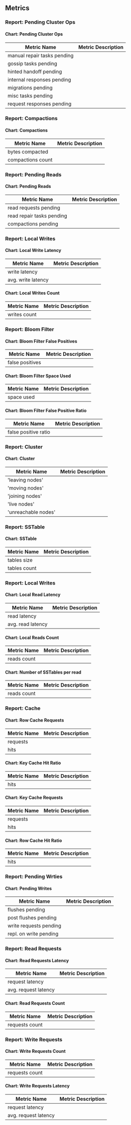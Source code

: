 ## Metrics

### Report: Pending Cluster Ops

#### Chart: Pending Cluster Ops
Metric Name | Metric Description
--- | ---
manual repair tasks pending | 
gossip tasks pending | 
hinted handoff pending | 
internal responses pending | 
migrations pending | 
misc tasks pending | 
request responses pending | 



### Report: Compactions

#### Chart: Compactions
Metric Name | Metric Description
--- | ---
bytes compacted | 
compactions count | 



### Report: Pending Reads

#### Chart: Pending Reads
Metric Name | Metric Description
--- | ---
read requests pending | 
read repair tasks pending | 
compactions pending | 



### Report: Local Writes

#### Chart: Local Write Latency
Metric Name | Metric Description
--- | ---
write latency | 
avg. write latency | 

#### Chart: Local Writes Count
Metric Name | Metric Description
--- | ---
writes count | 



### Report: Bloom Filter

#### Chart: Bloom Filter False Positives
Metric Name | Metric Description
--- | ---
false positives | 

#### Chart: Bloom Filter Space Used
Metric Name | Metric Description
--- | ---
space used | 

#### Chart: Bloom Filter False Positive Ratio
Metric Name | Metric Description
--- | ---
false positive ratio | 



### Report: Cluster

#### Chart: Cluster
Metric Name | Metric Description
--- | ---
'leaving nodes' | 
'moving nodes' | 
'joining nodes' | 
'live nodes' | 
'unreachable nodes' | 



### Report: SSTable

#### Chart: SSTable
Metric Name | Metric Description
--- | ---
tables size | 
tables count | 



### Report: Local Writes

#### Chart: Local Read Latency
Metric Name | Metric Description
--- | ---
read latency | 
avg. read latency | 

#### Chart: Local Reads Count
Metric Name | Metric Description
--- | ---
reads count | 

#### Chart: Number of SSTables per read
Metric Name | Metric Description
--- | ---
reads count | 



### Report: Cache

#### Chart: Row Cache Requests
Metric Name | Metric Description
--- | ---
requests | 
hits | 

#### Chart: Key Cache Hit Ratio
Metric Name | Metric Description
--- | ---
hits | 

#### Chart: Key Cache Requests
Metric Name | Metric Description
--- | ---
requests | 
hits | 

#### Chart: Row Cache Hit Ratio
Metric Name | Metric Description
--- | ---
hits | 



### Report: Pending Wrties

#### Chart: Pending Writes
Metric Name | Metric Description
--- | ---
flushes pending | 
post flushes pending | 
write requests pending | 
repl. on write pending | 



### Report: Read Requests

#### Chart: Read Requests Latency
Metric Name | Metric Description
--- | ---
request latency | 
avg. request latency | 

#### Chart: Read Requests Count
Metric Name | Metric Description
--- | ---
requests count | 



### Report: Write Requests

#### Chart: Write Requests Count
Metric Name | Metric Description
--- | ---
requests count | 

#### Chart: Write Requests Latency
Metric Name | Metric Description
--- | ---
request latency | 
avg. request latency | 



